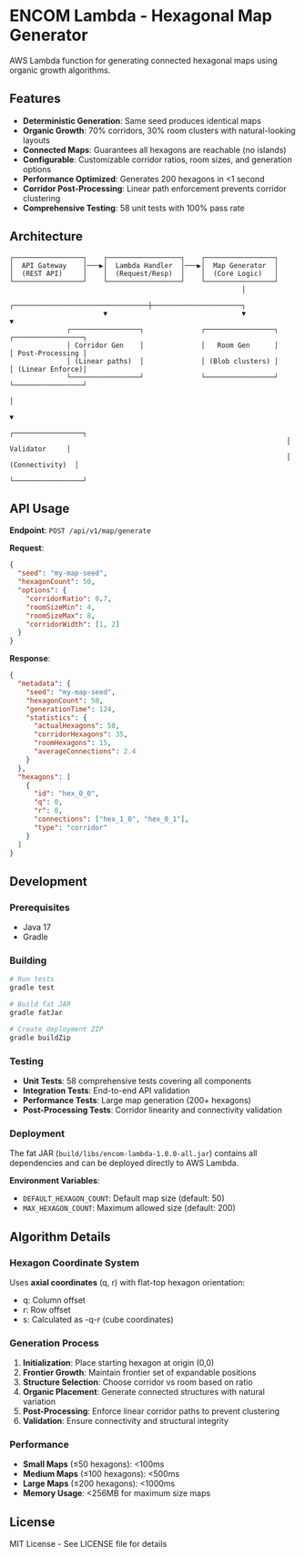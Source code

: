 # ENCOM Lambda - Hexagonal Map Generator

AWS Lambda function for generating connected hexagonal maps using organic growth algorithms.

## Features

- **Deterministic Generation**: Same seed produces identical maps
- **Organic Growth**: 70% corridors, 30% room clusters with natural-looking layouts
- **Connected Maps**: Guarantees all hexagons are reachable (no islands)
- **Configurable**: Customizable corridor ratios, room sizes, and generation options
- **Performance Optimized**: Generates 200 hexagons in <1 second
- **Corridor Post-Processing**: Linear path enforcement prevents corridor clustering
- **Comprehensive Testing**: 58 unit tests with 100% pass rate

## Architecture

```
┌─────────────────┐    ┌──────────────────┐    ┌─────────────────┐
│  API Gateway    │───▶│  Lambda Handler  │───▶│  Map Generator  │
│  (REST API)     │    │  (Request/Resp)  │    │  (Core Logic)   │
└─────────────────┘    └──────────────────┘    └─────────────────┘
                                                         │
                       ┌─────────────────────────────────┼──────────────────────┐
                       ▼                                 ▼                      ▼
              ┌─────────────────┐              ┌─────────────────┐    ┌─────────────────┐
              │ Corridor Gen    │              │   Room Gen      │    │ Post-Processing │
              │ (Linear paths)  │              │ (Blob clusters) │    │ (Linear Enforce)│
              └─────────────────┘              └─────────────────┘    └─────────────────┘
                                                                               │
                                                                               ▼
                                                                    ┌─────────────────┐
                                                                    │   Validator     │
                                                                    │ (Connectivity)  │
                                                                    └─────────────────┘
```

## API Usage

**Endpoint**: `POST /api/v1/map/generate`

**Request**:
```json
{
  "seed": "my-map-seed",
  "hexagonCount": 50,
  "options": {
    "corridorRatio": 0.7,
    "roomSizeMin": 4,
    "roomSizeMax": 8,
    "corridorWidth": [1, 2]
  }
}
```

**Response**:
```json
{
  "metadata": {
    "seed": "my-map-seed",
    "hexagonCount": 50,
    "generationTime": 124,
    "statistics": {
      "actualHexagons": 50,
      "corridorHexagons": 35,
      "roomHexagons": 15,
      "averageConnections": 2.4
    }
  },
  "hexagons": [
    {
      "id": "hex_0_0",
      "q": 0,
      "r": 0,
      "connections": ["hex_1_0", "hex_0_1"],
      "type": "corridor"
    }
  ]
}
```

## Development

### Prerequisites
- Java 17
- Gradle

### Building
```bash
# Run tests
gradle test

# Build fat JAR
gradle fatJar

# Create deployment ZIP
gradle buildZip
```

### Testing
- **Unit Tests**: 58 comprehensive tests covering all components
- **Integration Tests**: End-to-end API validation
- **Performance Tests**: Large map generation (200+ hexagons)
- **Post-Processing Tests**: Corridor linearity and connectivity validation

### Deployment
The fat JAR (`build/libs/encom-lambda-1.0.0-all.jar`) contains all dependencies and can be deployed directly to AWS Lambda.

**Environment Variables**:
- `DEFAULT_HEXAGON_COUNT`: Default map size (default: 50)
- `MAX_HEXAGON_COUNT`: Maximum allowed size (default: 200)

## Algorithm Details

### Hexagon Coordinate System
Uses **axial coordinates** (q, r) with flat-top hexagon orientation:
- q: Column offset
- r: Row offset  
- s: Calculated as -q-r (cube coordinates)

### Generation Process
1. **Initialization**: Place starting hexagon at origin (0,0)
2. **Frontier Growth**: Maintain frontier set of expandable positions
3. **Structure Selection**: Choose corridor vs room based on ratio
4. **Organic Placement**: Generate connected structures with natural variation
5. **Post-Processing**: Enforce linear corridor paths to prevent clustering
6. **Validation**: Ensure connectivity and structural integrity

### Performance
- **Small Maps** (≤50 hexagons): <100ms
- **Medium Maps** (≤100 hexagons): <500ms  
- **Large Maps** (≤200 hexagons): <1000ms
- **Memory Usage**: <256MB for maximum size maps

## License

MIT License - See LICENSE file for details